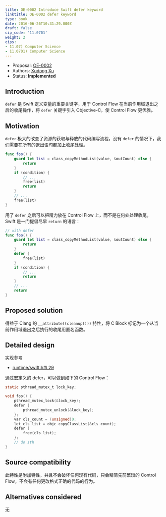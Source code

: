 ```yaml
---
title: OE-0002 Introduce Swift defer keyword
linktitle: OE-0002 defer keyword
type: book
date: 2016-06-26T10:31:29.000Z
draft: false
cip_code: '11.0701'
weight: 2
cips:
- 11.07) Computer Science
- 11.0701) Computer Science
---
```


* Proposal: [OE-0002](https://github.com/0xxd0/objc-evolution/blob/master/proposal/0002-introduce-swift-defer.md)
* Authors: [Xudong Xu](https://github.com/0xxd0)
* Status: **Implemented**

## Introduction

`defer` 是 Swift 定义变量的重要关键字，用于 Control Flow 在当前作用域退出之后的收尾操作，将 `defer` 关键字引入 Objective-C，使 Control Flow 更优雅。 

## Motivation

`defer` 极大的改变了资源的获取与释放的代码编写流程，没有 `defer` 的情况下，我们需要在所有的退出语句都加上收尾处理。

```swift
func foo() {
    guard let list = class_copyMethodList(value, &outCount) else {
        return
    }
    if (condition) {
        // ...
        free(list)
        return
    }
    // ...
    free(list)  
}
```

用了 `defer` 之后可以把精力放在 Control Flow 上，而不是在何处处理收尾，Swift 是一门提倡尽早 `return` 的语言：

```swift
// with defer
func foo() {
    guard let list = class_copyMethodList(value, &outCount) else {
        return
    }
    defer {
        free(list)
    }
    if (condition) {
        // ...
        return
    }
    // ...
    return 
}
```

## Proposed solution

得益于 Clang 的 `__attribute((cleanup()))` 特性，将 C Block 标记为一个从当前作用域退出之后执行的收尾用匿名函数。

## Detailed design

实现参考

- [runtime/swift.h#L29](https://github.com/0xxd0/objc-evolution/blob/75e73c073dab38d3f464b4bc12dc317b4a247ff1/runtime/swift.h#L29)

通过宏定义的 defer，可以做到如下的 Control Flow：

```c
static pthread_mutex_t lock_key;

void foo() {
    pthread_mutex_lock(&lock_key);
    defer {
        pthread_mutex_unlock(&lock_key);
    };
    var cls_count = (unsigned)0;
    let cls_list = objc_copyClassList(&cls_count);
    defer {
        free(cls_list);
    };
    // do sth
}
```

## Source compatibility

此特性是附加特性，并且不会破坏任何现有代码，只会精简先前繁琐的 Control Flow，不会有任何更改格式正确的代码的行为。 

## Alternatives considered

无